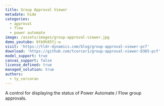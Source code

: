 ```yaml
---
title: Group Approval Viewer
metadate: hide
categories:
  - approval
  - flow
  - power automate
image: /assets/images/group-approval-viewer.jpg
demo_youtube: 0tb9h85Yj-w
visit: 'https://tldr-dynamics.com/blog/group-approval-viewer-pcf'
download: 'https://github.com/tcorcor1/group-approval-viewer-D365-pcf'
model_support: true
canvas_support: false
license_defined: true
managed_solution: true
authors:
  - ty_corcoran
---
```

A control for displaying the status of Power Automate / Flow group approvals.
